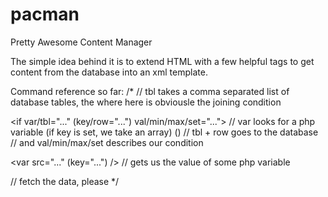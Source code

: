 # pacman

Pretty Awesome Content Manager

The simple idea behind it is to extend HTML with a few helpful tags to get content from the database into an xml template.

Command reference so far:
/*
<for tbl="..." where="...">   // tbl takes a comma separated list of database tables, the where here is obviousle the joining condition
</for>

<if var/tbl="..." (key/row="...") val/min/max/set="...">  // var looks for a php variable (if key is set, we take an array)
(<else>)                                                  // tbl + row goes to the database
</if>                                                     // and val/min/max/set describes our condition

<var src="..." (key="...") />   // gets us the value of some php variable

<db tbl="..." col="..." />      // fetch the data, please
*/
